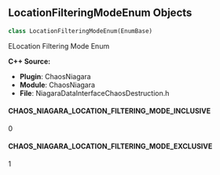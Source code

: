 ## LocationFilteringModeEnum Objects

```python
class LocationFilteringModeEnum(EnumBase)
```

ELocation Filtering Mode Enum

**C++ Source:**

- **Plugin**: ChaosNiagara
- **Module**: ChaosNiagara
- **File**: NiagaraDataInterfaceChaosDestruction.h

<a id="unreal.LocationFilteringModeEnum.CHAOS_NIAGARA_LOCATION_FILTERING_MODE_INCLUSIVE"></a>

#### CHAOS_NIAGARA_LOCATION_FILTERING_MODE_INCLUSIVE

0

<a id="unreal.LocationFilteringModeEnum.CHAOS_NIAGARA_LOCATION_FILTERING_MODE_EXCLUSIVE"></a>

#### CHAOS_NIAGARA_LOCATION_FILTERING_MODE_EXCLUSIVE

1

<a id="unreal.LocationXToSpawnEnum"></a>